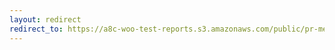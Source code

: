```yaml
---
layout: redirect
redirect_to: https://a8c-woo-test-reports.s3.amazonaws.com/public/pr-merge/39294/api/index.html
---
```

